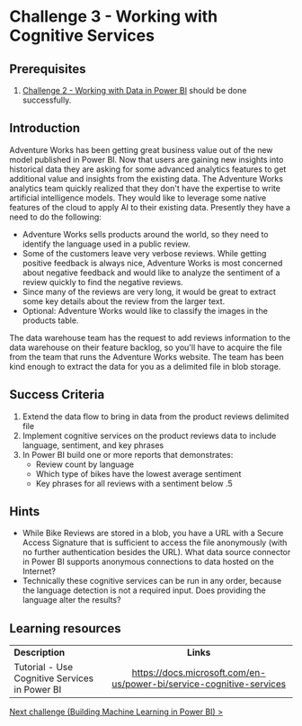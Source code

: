 # Challenge 3 - Working with Cognitive Services

## Prerequisites

1. [Challenge 2 - Working with Data in Power BI](./02-Dataflows.md) should be done successfully.


## Introduction

Adventure Works has been getting great business value out of the new model published in Power BI.  Now that users are gaining new insights into historical data they are asking for some advanced analytics features to get additional value and insights from the existing data. The Adventure Works analytics team quickly realized that they don't have the expertise to write artificial intelligence models.  They would like to leverage some native features of the cloud to apply AI to their existing data.  Presently they have a need to do the following:
*   Adventure Works sells products around the world, so they need to identify the language used in a public review.
*   Some of the customers leave very verbose reviews. While getting positive feedback is always nice, Adventure Works is most concerned about negative feedback and would like to analyze the sentiment of a review quickly to find the negative reviews.
*   Since many of the reviews are very long, it would be great to extract some key details about the review from the larger text.
*   Optional:  Adventure Works would like to classify the images in the products table.

The data warehouse team has the request to add reviews information to the data warehouse on their feature backlog, so you'll have to acquire the file from the team that runs the Adventure Works website.  The team has been kind enough to extract the data for you as a delimited file in blob storage.

## Success Criteria
1.  Extend the data flow to bring in data from the product reviews delimited file
1.  Implement cognitive services on the product reviews data to include language, sentiment, and key phrases
1.  In Power BI build one or more reports that demonstrates:
    *   Review count by language
    *   Which type of bikes have the lowest average sentiment
    * Key phrases for all reviews with a sentiment below .5

## Hints
* While Bike Reviews are stored in a blob, you have a URL with a Secure Access Signature that is sufficient to access the file anonymously (with no further authentication besides the URL). What data source connector in Power BI supports anonymous connections to data hosted on the Internet?
*   Technically these cognitive services can be run in any order, because the language detection is not a required input.  Does providing the language alter the results?


## Learning resources

|                                            |                                                                                                                                                       |
| ------------------------------------------ | :---------------------------------------------------------------------------------------------------------------------------------------------------: |
| **Description**                            |                                                                       **Links**                                                                       |
| Tutorial - Use Cognitive Services in Power BI | <https://docs.microsoft.com/en-us/power-bi/service-cognitive-services> |

[Next challenge (Building Machine Learning in Power BI) >](./04-PowerBIAutoML.md)
